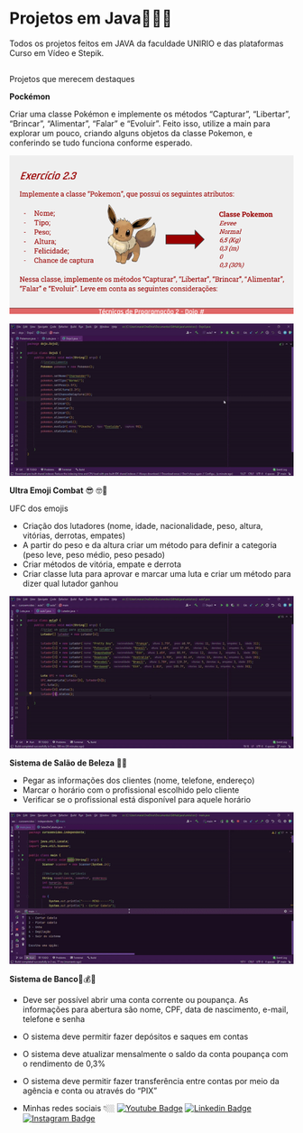 # Projetos em Java👩🏻‍💻
Todos os projetos feitos em JAVA da faculdade UNIRIO e das plataformas Curso em Vídeo e Stepik.
##
Projetos que merecem destaques

**Pockémon**

Criar uma classe Pokémon e implemente os métodos “Capturar”, “Libertar”, “Brincar”, “Alimentar”, “Falar” e “Evoluir”. Feito isso, utilize a main para explorar um pouco, criando alguns objetos da classe
Pokemon, e conferindo se tudo funciona conforme esperado.
<p align="center">
  <img src="Dojo 2.pdf - Google Drive e mais 6 páginas - Pessoal — Microsoft​ Edge 02_09_2021 12_47_27.png">
</p>
<p align="center">
  <img src="ezgif.com-gif-maker.gif">
</p>
 
 **Ultra Emoji Combat** 😎 🤓🥊
 
UFC dos emojis

- Criação dos lutadores (nome, idade, nacionalidade, peso, altura, vitórias, derrotas, empates)
- A partir do peso e da altura criar um método para definir a categoria (peso leve, peso médio, peso pesado)
- Criar métodos de vitória, empate e derrota
- Criar classe luta para aprovar e marcar uma luta e criar um método para dizer qual lutador ganhou
<p align="center">
  <img src="ufc-emoji.gif">
</p>

**Sistema de Salão de Beleza** 💇💅
- Pegar as informações dos clientes (nome, telefone, endereço)
- Marcar o horário com o profissional escolhido pelo cliente
- Verificar se o profissional está disponível para aquele horário
<p align="center">
  <img src="salaodebeleza.gif">
</p>

**Sistema de Banco**🏦💰💸
- Deve ser possível abrir uma conta corrente ou poupança. As informações para abertura são nome, CPF, data de
nascimento, e-mail, telefone e senha
- O sistema deve permitir fazer depósitos e saques em contas
- O sistema deve atualizar mensalmente o saldo da conta poupança com o rendimento de 0,3%
- O sistema deve permitir fazer transferência entre contas por meio da agência e conta ou através do “PIX”

- Minhas redes sociais 👇🏼
[![Youtube Badge](https://camo.githubusercontent.com/667efda90e6b9bc59de36690359e4f5c38c4205e5abf299bfe3f627c61cfb0d2/68747470733a2f2f696d672e736869656c64732e696f2f62616467652f2d596f75747562652d4646303030303f7374796c653d666c61742d737175617265266c6162656c436f6c6f723d464630303030266c6f676f3d796f7574756265266c6f676f436f6c6f723d7768697465266c696e6b3d68747470733a2f2f7777772e796f75747562652e636f6d2f6368616e6e656c2f554352684b4b36567249536e4957504a6a597842504b6e412f766964656f73)](https://www.youtube.com/channel/UCkcuKs-RNcZmZb0uncA5r3A) [![Linkedin Badge](https://camo.githubusercontent.com/a9d413435371b306fac2ff4d1dcfa85877d9deb93bb90ce7d8444b260d7a9922/68747470733a2f2f696d672e736869656c64732e696f2f62616467652f2d4c696e6b6564496e2d626c75653f7374796c653d666c61742d737175617265266c6f676f3d4c696e6b6564696e266c6f676f436f6c6f723d7768697465266c696e6b3d68747470733a2f2f7777772e6c696e6b6564696e2e636f6d2f696e2f697361646f72612d726f647269677565732d7374616e6761726c696e2d3438343032623134312f)](https://www.linkedin.com/in/marianamtd/)  [![Instagram Badge](https://camo.githubusercontent.com/995893e1a358c25b4713c038a26b475b1c2c29b3f1a154e8967ae1b790db5f61/68747470733a2f2f696d672e736869656c64732e696f2f62616467652f2d496e7374616772616d2d76696f6c65743f7374796c653d666c61742d737175617265266c6f676f3d496e7374616772616d266c6f676f436f6c6f723d7768697465266c696e6b3d68747470733a2f2f7777772e696e7374616772616d2e636f6d2f7061706f64656465762f)](https://www.instagram.com/sunriseticompany/) 

